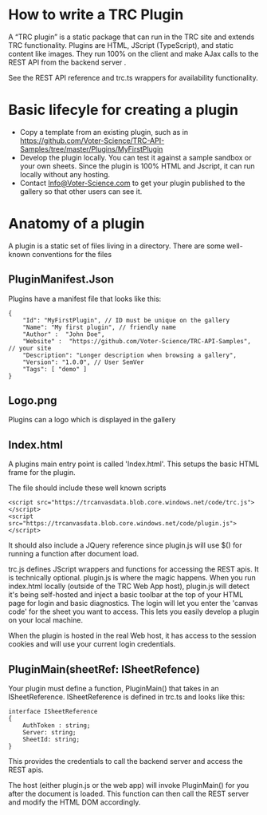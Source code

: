 # How to write a TRC Plugin 

A “TRC plugin” is a static package that can run in the TRC site and extends TRC functionality. 
Plugins are HTML, JScript (TypeScript), and static content like images. They run 100% on the client and make AJax calls to the REST API from the backend server . 

See the REST API reference and trc.ts wrappers for availability functionality. 


# Basic lifecyle for creating a plugin 

- Copy a template from an existing plugin, such as in https://github.com/Voter-Science/TRC-API-Samples/tree/master/Plugins/MyFirstPlugin
- Develop the plugin locally. You can test it against a sample sandbox or your own sheets. 
  Since the plugin is 100% HTML and Jscript, it can run locally without any hosting. 
- Contact Info@Voter-Science.com to get your plugin published to the gallery so that other users can see it. 

# Anatomy of a plugin 

A plugin is a static set of files living in a directory. There are some well-known conventions for the files

## PluginManifest.Json
Plugins have a manifest file that looks like this:

```
{
    "Id": "MyFirstPlugin", // ID must be unique on the gallery
    "Name": "My first plugin", // friendly name
    "Author" :  "John Doe", 
    "Website" :  "https://github.com/Voter-Science/TRC-API-Samples", // your site
    "Description": "Longer description when browsing a gallery",        
    "Version": "1.0.0", // User SemVer
    "Tags": [ "demo" ]
}
```
## Logo.png
Plugins can a logo which is displayed in the gallery 


## Index.html 

A plugins main entry point is called 'Index.html'. This setups the basic HTML frame for the plugin. 

The file should include these well known scripts 
```
<script src="https://trcanvasdata.blob.core.windows.net/code/trc.js"> </script>
<script src="https://trcanvasdata.blob.core.windows.net/code/plugin.js"></script>
```
It should also include a JQuery reference since plugin.js will use $() for running a function after document load. 

trc.js defines JScript wrappers and functions for accessing the REST apis. It is technically optional.
plugin.js is where the magic happens. When you run index.html locally (outside of the TRC Web App host), plugin.js will detect 
it's being self-hosted and inject a basic toolbar at the top of your HTML page for login and basic diagnostics. 
The login will let you enter the 'canvas code' for the sheet you want to access.  This lets you easily develop a plugin on your local 
machine. 

When the plugin is hosted in the real Web host, it has access to the session cookies and will use your current login credentials. 

## PluginMain(sheetRef: ISheetRefence) 
Your plugin must define a function, PluginMain() that takes in an ISheetReference. ISheetReference is defined in trc.ts and looks like this:

```jscript
interface ISheetReference
{
    AuthToken : string;
    Server: string;
    SheetId: string;
}
```
This provides the credentials to call the backend server and access the REST apis. 

The host (either plugin.js or the web app) will invoke PluginMain() for you after the document is loaded. 
This function can then call the REST server and modify the HTML DOM  accordingly. 



